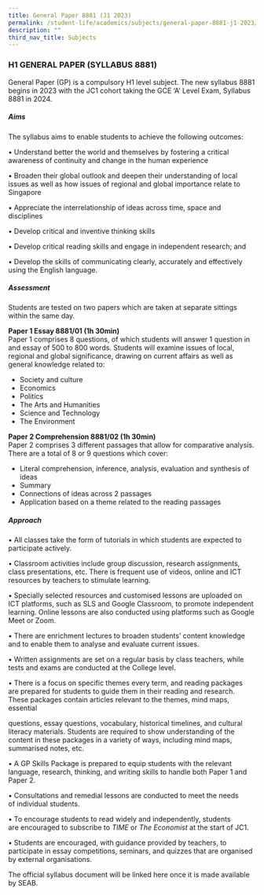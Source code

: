 ```yaml
---
title: General Paper 8881 (J1 2023)
permalink: /student-life/academics/subjects/general-paper-8881-j1-2023/
description: ""
third_nav_title: Subjects
---
```

### H1 GENERAL PAPER (SYLLABUS 8881)

  
General Paper (GP) is a compulsory H1 level subject. The new syllabus 8881 begins&nbsp;in 2023 with the JC1 cohort taking the GCE ‘A’ Level Exam, Syllabus 8881 in 2024.

  

##### Aims

  

The syllabus aims to enable students to achieve the following outcomes:

• Understand better the world and themselves by fostering a critical awareness of&nbsp;continuity and change in the human experience

• Broaden their global outlook and deepen their understanding of local issues as&nbsp;well as how issues of regional and global importance relate to Singapore

• Appreciate the interrelationship of ideas across time, space and disciplines

• Develop critical and inventive thinking skills

• Develop critical reading skills and engage in independent research; and

• Develop the skills of communicating clearly, accurately and effectively using the&nbsp;English language.

  

##### Assessment

Students are tested on two papers which are taken at separate sittings within the&nbsp;same day.

  

**Paper 1 Essay 8881/01 (1h 30min)** <br>
Paper 1 comprises 8 questions, of which students will answer 1 question in&nbsp; and essay of 500 to&nbsp;800 words. Students will examine issues of local, regional and global significance,&nbsp;drawing on current affairs as well as general knowledge related to:

*   Society and culture
*   Economics
*   Politics
*   The Arts and Humanities
*   Science and Technology
*   The Environment

  

**Paper 2 Comprehension 8881/02 (1h 30min)** <br>
Paper 2 comprises 3 different passages that allow for comparative analysis. There&nbsp;are a total of 8 or 9 questions which cover:

*   Literal comprehension, inference, analysis, evaluation and synthesis of ideas
*   Summary
*   Connections of ideas across 2 passages
*   Application based on a theme related to the reading passages

  

##### Approach

• All classes take the form of tutorials in which students are expected to participate&nbsp;actively.

• Classroom activities include group discussion, research assignments, class&nbsp;presentations, etc. There is frequent use of videos, online and ICT resources by&nbsp;teachers to stimulate learning.

• Specially selected resources and customised lessons are uploaded on ICT&nbsp;platforms, such as SLS and Google Classroom, to promote independent learning.&nbsp;Online lessons are also conducted using platforms such as Google Meet or&nbsp;Zoom.

• There are enrichment lectures to broaden students’ content knowledge and to&nbsp;enable them to analyse and evaluate current issues.

• Written assignments are set on a regular basis by class teachers, while tests and&nbsp;exams are conducted at the College level.

• There is a focus on specific themes every term, and reading packages are&nbsp;prepared for students to guide them in their reading and research. These&nbsp;packages contain articles relevant to the themes, mind maps, essential

questions, essay questions, vocabulary, historical timelines, and cultural literacy materials.&nbsp;Students are required to show understanding of the content in these packages in&nbsp;a variety of ways, including mind maps, summarised notes, etc.

• A GP Skills Package is prepared to equip students with the relevant language,&nbsp;research, thinking, and writing skills to handle both Paper 1 and Paper 2.

• Consultations and remedial lessons are conducted to meet the needs of&nbsp;individual students.

• To encourage students to read widely and independently, students are&nbsp;encouraged to subscribe to&nbsp;_TIME_&nbsp;or&nbsp;_The Economist_&nbsp;at the start of JC1.

• Students are encouraged, with guidance provided by teachers, to participate in&nbsp;essay competitions, seminars, and quizzes that are organised by external&nbsp;organisations.

  

The official syllabus document will be linked here&nbsp;once it is made available by SEAB.